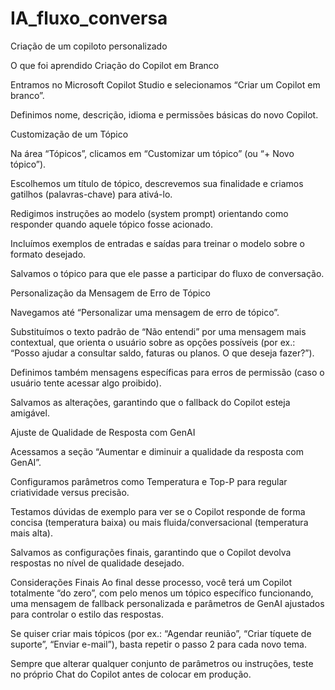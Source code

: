 # IA_fluxo_conversa
Criação de um copiloto personalizado

O que foi aprendido
Criação do Copilot em Branco

Entramos no Microsoft Copilot Studio e selecionamos “Criar um Copilot em branco”.

Definimos nome, descrição, idioma e permissões básicas do novo Copilot.

Customização de um Tópico

Na área “Tópicos”, clicamos em “Customizar um tópico” (ou “+ Novo tópico”).

Escolhemos um título de tópico, descrevemos sua finalidade e criamos gatilhos (palavras-chave) para ativá-lo.

Redigimos instruções ao modelo (system prompt) orientando como responder quando aquele tópico fosse acionado.

Incluímos exemplos de entradas e saídas para treinar o modelo sobre o formato desejado.

Salvamos o tópico para que ele passe a participar do fluxo de conversação.

Personalização da Mensagem de Erro de Tópico

Navegamos até “Personalizar uma mensagem de erro de tópico”.

Substituímos o texto padrão de “Não entendi” por uma mensagem mais contextual, que orienta o usuário sobre as opções possíveis (por ex.: “Posso ajudar a consultar saldo, faturas ou planos. O que deseja fazer?”).

Definimos também mensagens específicas para erros de permissão (caso o usuário tente acessar algo proibido).

Salvamos as alterações, garantindo que o fallback do Copilot esteja amigável.

Ajuste de Qualidade de Resposta com GenAI

Acessamos a seção “Aumentar e diminuir a qualidade da resposta com GenAI”.

Configuramos parâmetros como Temperatura e Top-P para regular criatividade versus precisão.

Testamos dúvidas de exemplo para ver se o Copilot responde de forma concisa (temperatura baixa) ou mais fluida/conversacional (temperatura mais alta).

Salvamos as configurações finais, garantindo que o Copilot devolva respostas no nível de qualidade desejado.

Considerações Finais
Ao final desse processo, você terá um Copilot totalmente “do zero”, com pelo menos um tópico específico funcionando, uma mensagem de fallback personalizada e parâmetros de GenAI ajustados para controlar o estilo das respostas.

Se quiser criar mais tópicos (por ex.: “Agendar reunião”, “Criar tíquete de suporte”, “Enviar e-mail”), basta repetir o passo 2 para cada novo tema.

Sempre que alterar qualquer conjunto de parâmetros ou instruções, teste no próprio Chat do Copilot antes de colocar em produção.

